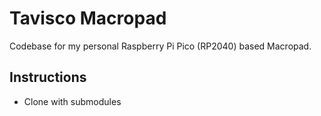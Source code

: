 # Tavisco Macropad

Codebase for my personal Raspberry Pi Pico (RP2040) based Macropad.

## Instructions
- Clone with submodules